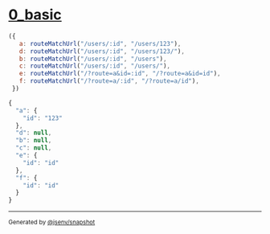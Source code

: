 # [0_basic](../../route_match_url.test.mjs#L5)

```js
({
   a: routeMatchUrl("/users/:id", "/users/123"),
   d: routeMatchUrl("/users/:id", "/users/123/"),
   b: routeMatchUrl("/users/:id", "/users"),
   c: routeMatchUrl("/users/:id", "/users/"),
   e: routeMatchUrl("/?route=a&id=:id", "/?route=a&id=id"),
   f: routeMatchUrl("/?route=a/:id", "/?route=a/id"),
 })
```

```js
{
  "a": {
    "id": "123"
  },
  "d": null,
  "b": null,
  "c": null,
  "e": {
    "id": "id"
  },
  "f": {
    "id": "id"
  }
}
```

---

<sub>
  Generated by <a href="https://github.com/jsenv/core/tree/main/packages/independent/snapshot">@jsenv/snapshot</a>
</sub>

